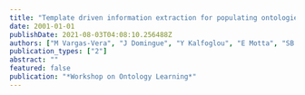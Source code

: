 ```yaml
---
title: "Template driven information extraction for populating ontologies"
date: 2001-01-01
publishDate: 2021-08-03T04:08:10.256488Z
authors: ["M Vargas-Vera", "J Domingue", "Y Kalfoglou", "E Motta", "SB Shum"]
publication_types: ["2"]
abstract: ""
featured: false
publication: "*Workshop on Ontology Learning*"
---
```


